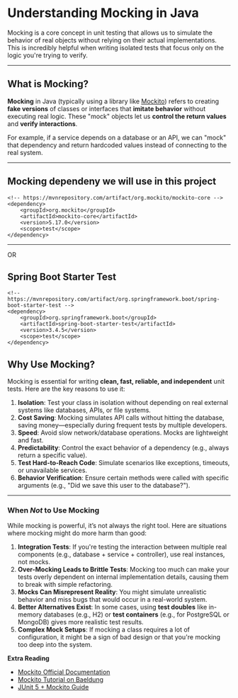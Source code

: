 #  Understanding Mocking in Java

Mocking is a core concept in unit testing that allows us to simulate the behavior of real objects without relying on their actual implementations. This is incredibly helpful when writing isolated tests that focus only on the logic you're trying to verify.

---

##  What is Mocking?

**Mocking** in Java (typically using a library like [Mockito](https://site.mockito.org/)) refers to creating **fake versions** of classes or interfaces that **imitate behavior** without executing real logic. These "mock" objects let us **control the return values** and **verify interactions**.

For example, if a service depends on a database or an API, we can "mock" that dependency and return hardcoded values instead of connecting to the real system.

---
##  Mocking dependeny we will use in this project
```
<!-- https://mvnrepository.com/artifact/org.mockito/mockito-core -->
<dependency>
    <groupId>org.mockito</groupId>
    <artifactId>mockito-core</artifactId>
    <version>5.17.0</version>
    <scope>test</scope>
</dependency>
```
---

OR
## Spring Boot Starter Test
```
<!-- https://mvnrepository.com/artifact/org.springframework.boot/spring-boot-starter-test -->
<dependency>
    <groupId>org.springframework.boot</groupId>
    <artifactId>spring-boot-starter-test</artifactId>
    <version>3.4.5</version>
    <scope>test</scope>
</dependency>
```

##  Why Use Mocking?

Mocking is essential for writing **clean, fast, reliable, and independent** unit tests. Here are the key reasons to use it:

1. **Isolation**: Test your class in isolation without depending on real external systems like databases, APIs, or file systems.
2. **Cost Saving**: Mocking simulates API calls without hitting the database, saving money—especially during frequent tests by multiple developers.
3. **Speed**: Avoid slow network/database operations. Mocks are lightweight and fast.
4. **Predictability**: Control the exact behavior of a dependency (e.g., always return a specific value).
5. **Test Hard-to-Reach Code**: Simulate scenarios like exceptions, timeouts, or unavailable services.
6. **Behavior Verification**: Ensure certain methods were called with specific arguments (e.g., "Did we save this user to the database?").

---

###  When *Not* to Use Mocking

While mocking is powerful, it’s not always the right tool. Here are situations where mocking might do more harm than good:

1. **Integration Tests**: If you're testing the interaction between multiple real components (e.g., database + service + controller), use real instances, not mocks.
2. **Over-Mocking Leads to Brittle Tests**: Mocking too much can make your tests overly dependent on internal implementation details, causing them to break with simple refactoring.
3. **Mocks Can Misrepresent Reality**: You might simulate unrealistic behavior and miss bugs that would occur in a real-world system.
4. **Better Alternatives Exist**: In some cases, using **test doubles** like in-memory databases (e.g., H2) or **test containers** (e.g., for PostgreSQL or MongoDB) gives more realistic test results.
5. **Complex Mock Setups**: If mocking a class requires a lot of configuration, it might be a sign of bad design or that you're mocking too deep into the system.

**Extra Reading**

- [Mockito Official Documentation](https://site.mockito.org/)
- [Mockito Tutorial on Baeldung](https://www.baeldung.com/mockito-series)
- [JUnit 5 + Mockito Guide](https://www.baeldung.com/mockito-junit-5-extension)
